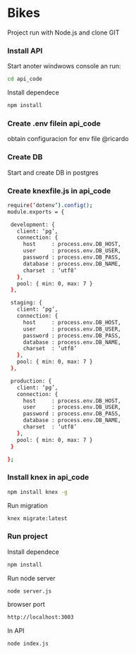 # Bikes

Project run with Node.js and clone GIT

### Install API

Start anoter windwows console an run:
```sh
cd api_code
```
Install dependece
```sh
npm install
```

### Create .env filein api_code
obtain configuracion for env file @ricardo

### Create DB
Start and create DB in postgres

### Create knexfile.js in api_code

```sh
require(‘dotenv’).config();
module.exports = {

 development: {
   client: ‘pg’,
   connection: {
     host     : process.env.DB_HOST,
     user     : process.env.DB_USER,
     password : process.env.DB_PASS,
     database : process.env.DB_NAME,
     charset  : ‘utf8’
   },
   pool: { min: 0, max: 7 }
 },

 staging: {
   client: ‘pg’,
   connection: {
     host     : process.env.DB_HOST,
     user     : process.env.DB_USER,
     password : process.env.DB_PASS,
     database : process.env.DB_NAME,
     charset  : ‘utf8’
   },
   pool: { min: 0, max: 7 }
 },

 production: {
   client: ‘pg’,
   connection: {
     host     : process.env.DB_HOST,
     user     : process.env.DB_USER,
     password : process.env.DB_PASS,
     database : process.env.DB_NAME,
     charset  : ‘utf8’
   },
   pool: { min: 0, max: 7 }
 }

};
```

### Install knex in api_code
```sh
npm install knex -g
```
Run migration

```sh
knex migrate:latest
```
### Run project

Install dependece
```sh
npm install
```

Run node server
```sh
node server.js
```

browser port
```sh
http://localhost:3003
```

In API
```sh
node index.js
```